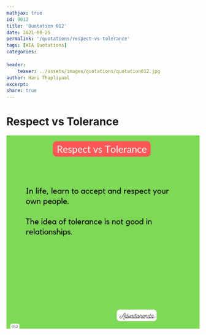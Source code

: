 ```yaml
---
mathjax: true
id: 9012
title: 'Quotation 012'
date: 2021-08-25
permalink: '/quotations/respect-vs-tolerance'
tags: [WIA Quotations] 
categories: 

header:
    teaser: ../assets/images/quotations/quotation012.jpg
author: Hari Thapliyaal 
excerpt:
share: true 
---
```


# Respect vs Tolerance

![Respect vs Tolerance](../assets/images/quotations/quotation012.jpg)

